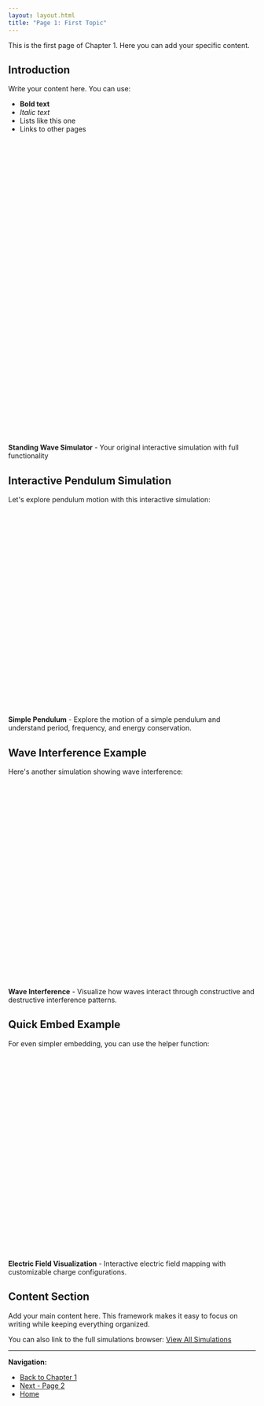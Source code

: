 ```yaml
---
layout: layout.html
title: "Page 1: First Topic"
---
```


This is the first page of Chapter 1. Here you can add your specific content.

## Introduction

Write your content here. You can use:

- **Bold text**
- *Italic text*
- Lists like this one
- Links to other pages

<div class="physics-simulation" data-sim-id="standing-wave">
    <div class="simulation-container" id="sim-standing-wave-container" style="height: 600px; margin-bottom: 16px;"></div>
    <div class="simulation-caption">
        <strong>Standing Wave Simulator</strong> - Your original interactive simulation with full functionality
    </div>
</div>

<script>
document.addEventListener('DOMContentLoaded', function() {
    if (typeof SimulationUtils !== 'undefined') {
        SimulationUtils.renderSimulation('standing-wave', 'sim-standing-wave-container');
    }
});
</script>

## Interactive Pendulum Simulation

Let's explore pendulum motion with this interactive simulation:

<div class="physics-simulation" data-sim-id="pendulum">
    <div class="simulation-container" id="sim-pendulum-container" style="height: 400px; margin-bottom: 16px;"></div>
    <div class="simulation-caption">
        <strong>Simple Pendulum</strong> - Explore the motion of a simple pendulum and understand period, frequency, and energy conservation.
    </div>
</div>

<script>
// Load simulation when page loads
document.addEventListener('DOMContentLoaded', function() {
    if (typeof SimulationUtils !== 'undefined') {
        // You can pass custom parameters here
        SimulationUtils.renderSimulation('pendulum', 'sim-pendulum-container', {
            length: 1.5,
            angle: 20,
            gravity: 9.81
        });
    }
});
</script>

## Wave Interference Example

Here's another simulation showing wave interference:

<div class="physics-simulation" data-sim-id="wave-interference">
    <div class="simulation-container" id="sim-wave-container" style="height: 400px; margin-bottom: 16px;"></div>
    <div class="simulation-caption">
        <strong>Wave Interference</strong> - Visualize how waves interact through constructive and destructive interference patterns.
    </div>
</div>

<script>
document.addEventListener('DOMContentLoaded', function() {
    if (typeof SimulationUtils !== 'undefined') {
        SimulationUtils.renderSimulation('wave-interference', 'sim-wave-container', {
            frequency1: 4,
            frequency2: 5,
            amplitude: 1.2
        });
    }
});
</script>

## Quick Embed Example

For even simpler embedding, you can use the helper function:

<div class="physics-simulation" data-sim-id="electric-field">
    <div class="simulation-container" id="sim-electric-container" style="height: 400px; margin-bottom: 16px;"></div>
    <div class="simulation-caption">
        <strong>Electric Field Visualization</strong> - Interactive electric field mapping with customizable charge configurations.
    </div>
</div>

<script>
// Simple one-liner embedding
embedSimulation('electric-field', 'sim-electric-container', {
    charge1: 8,
    charge2: -3,
    distance: 15
});
</script>

## Content Section

Add your main content here. This framework makes it easy to focus on writing while keeping everything organized.

You can also link to the full simulations browser: [View All Simulations](/physics-website/simulations/)

---

**Navigation:**
- [Back to Chapter 1](/physics-website/chapters/chapter-1/)
- [Next - Page 2](/physics-website/chapters/chapter-1/page-2/)
- [Home](/physics-website/)